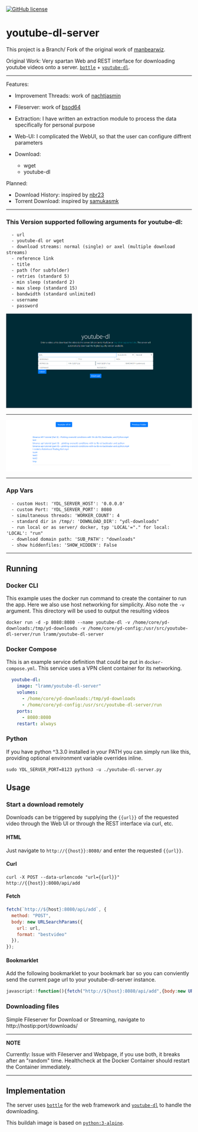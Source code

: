[![GitHub license](https://img.shields.io/badge/license-MIT-blue.svg?style=flat-square)](https://raw.githubusercontent.com/manbearwiz/youtube-dl-server/master/LICENSE)

# youtube-dl-server

This project is a Branch/ Fork of the original work of [manbearwiz](https://github.com/manbearwiz/youtube-dl-server).

Original Work: Very spartan Web and REST interface for downloading youtube videos onto a server. [`bottle`](https://github.com/bottlepy/bottle) + [`youtube-dl`](https://github.com/rg3/youtube-dl).

---

Features:

  - Improvement Threads: work of [nachtjasmin](https://github.com/nachtjasmin/youtube-dl-server/blob/master/youtube-dl-server.py)
  - Fileserver: work of [bsod64](https://gist.github.com/bsod64/c47c1251315d525793a9)
  - Extraction: I have written an extraction module to process the data specifically for personal purpose
  - Web-UI: I complicated the WebUI, so that the user can configure diffrent parameters
  
  - Download:
    - wget
    - youtube-dl

Planned:

  - Download History: inspired by [nbr23](https://github.com/nbr23/youtube-dl-server)
  - Torrent Download: inspired by [samukasmk](https://gist.github.com/samukasmk/940ca5d5abd9019e8b1af77c819e4ca9)

---

### This Version supported following arguments for youtube-dl:

<pre><code>  - url
  - youtube-dl or wget
  - download streams: normal (single) or axel (multiple download streams)
  - reference link
  - title
  - path (for subfolder)
  - retries (standard 5)
  - min sleep (standard 2)
  - max sleep (standard 15)
  - bandwidth (standard unlimited)
  - username
  - password
</code></pre>

![screenshot][1]

---

![screenshot][2]

---

### App Vars
<pre><code>  - custom Host: 'YDL_SERVER_HOST': '0.0.0.0'
  - custom Port: 'YDL_SERVER_PORT': 8080
  - simultaneous threads: 'WORKER_COUNT': 4
  - standard dir in /tmp/: 'DOWNLOAD_DIR': "ydl-downloads"
  - run local or as server/ docker, typ 'LOCAL'="." for local: 'LOCAL': "run"
  - download domain path: 'SUB_PATH': "downloads"
  - show hiddenfiles: 'SHOW_HIDDEN': False
</code></pre>

---

## Running

### Docker CLI

This example uses the docker run command to create the container to run the app. Here we also use host networking for simplicity. Also note the `-v` argument. This directory will be used to output the resulting videos

```shell
docker run -d -p 8080:8080 --name youtube-dl -v /home/core/yd-downloads:/tmp/yd-downloads -v /home/core/yd-config:/usr/src/youtube-dl-server/run lramm/youtube-dl-server
```

### Docker Compose

This is an example service definition that could be put in `docker-compose.yml`. This service uses a VPN client container for its networking.

```yml
  youtube-dl:
    image: "lramm/youtube-dl-server"
    volumes:
      - /home/core/yd-downloads:/tmp/yd-downloads
      - /home/core/yd-config:/usr/src/youtube-dl-server/run
    ports:
      - 8080:8080
    restart: always
```

### Python

If you have python ^3.3.0 installed in your PATH you can simply run like this, providing optional environment variable overrides inline.

```shell
sudo YDL_SERVER_PORT=8123 python3 -u ./youtube-dl-server.py
```

## Usage

### Start a download remotely

Downloads can be triggered by supplying the `{{url}}` of the requested video through the Web UI or through the REST interface via curl, etc.

#### HTML

Just navigate to `http://{{host}}:8080/` and enter the requested `{{url}}`.

#### Curl

```shell
curl -X POST --data-urlencode "url={{url}}" http://{{host}}:8080/api/add
```

#### Fetch

```javascript
fetch(`http://${host}:8080/api/add`, {
  method: "POST",
  body: new URLSearchParams({
    url: url,
    format: "bestvideo"
  }),
});
```

#### Bookmarklet

Add the following bookmarklet to your bookmark bar so you can conviently send the current page url to your youtube-dl-server instance.

```javascript
javascript:!function(){fetch("http://${host}:8080/api/add",{body:new URLSearchParams({url:window.location.href,format:"bestvideo"}),method:"POST"})}();
```

### Downloading files

Simple Fileserver for Download or Streaming, navigate to http://hostip:port/downloads/

---
**NOTE**

Currently: Issue with Fileserver and Webpage, if you use both, it breaks after an "random" time.
Healthcheck at the Docker Container should restart the Container immediately.

---

## Implementation

The server uses [`bottle`](https://github.com/bottlepy/bottle) for the web framework and [`youtube-dl`](https://github.com/rg3/youtube-dl) to handle the downloading.

This buildah image is based on [`python:3-alpine`](https://registry.hub.docker.com/_/python/).

[1]:docu/ui-download.png
[2]:docu/ui-fileserver.png
